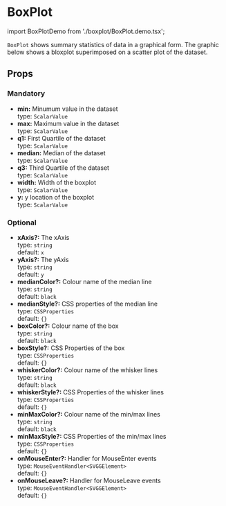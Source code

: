 # BoxPlot

import BoxPlotDemo from './boxplot/BoxPlot.demo.tsx';

`BoxPlot` shows summary statistics of data in a graphical form. The graphic below shows
a bloxplot superimposed on a scatter plot of the dataset.

<BoxPlotDemo/>

## Props

### Mandatory
- **min:** Minumum value in the dataset<br/>
  type: `ScalarValue` <br/>
- **max:** Maximum value in the dataset<br/>
  type: `ScalarValue` <br/>
- **q1:** First Quartile of the dataset<br/>
  type: `ScalarValue` <br/>
- **median:** Median of the dataset<br/>
  type: `ScalarValue` <br/>
- **q3:** Third Quartile of the dataset<br/>
  type: `ScalarValue` <br/>
- **width:** Width of the boxplot<br/>
  type: `ScalarValue` <br/>
- **y:** y location of the boxplot <br/>
  type: `ScalarValue` <br/>

### Optional
- **xAxis?:** The xAxis<br/>
  type: `string`<br/>
  default: `x`
- **yAxis?:** The yAxis<br/>
  type: `string`<br/>
  default: `y`
- **medianColor?:** Colour name of the median line<br/>
  type: `string`<br/>
  default: `black`
- **medianStyle?:** CSS properties of the median line<br/>
  type: `CSSProperties`<br/>
  default: `{}`
- **boxColor?:** Colour name of the box<br/>
  type: `string`<br/>
  default: `black`
- **boxStyle?:** CSS Properties of the box<br/>
  type: `CSSProperties`<br/>
  default: `{}`
- **whiskerColor?:** Colour name of the whisker lines<br/>
  type: `string`<br/>
  default: `black`
- **whiskerStyle?:** CSS Properties of the whisker lines<br/>
  type: `CSSProperties`<br/>
  default: `{}`
- **minMaxColor?:** Colour name of the min/max lines<br/>
  type: `string`<br/>
  default: `black`
- **minMaxStyle?:** CSS Properties of the min/max lines<br/>
  type: `CSSProperties`<br/>
  default: `{}`
- **onMouseEnter?:** Handler for MouseEnter events<br/>
  type: `MouseEventHandler<SVGGElement>`<br/>
  default: `{}`
- **onMouseLeave?:** Handler for MouseLeave events<br/>
  type: `MouseEventHandler<SVGGElement>`<br/>
  default: `{}`
